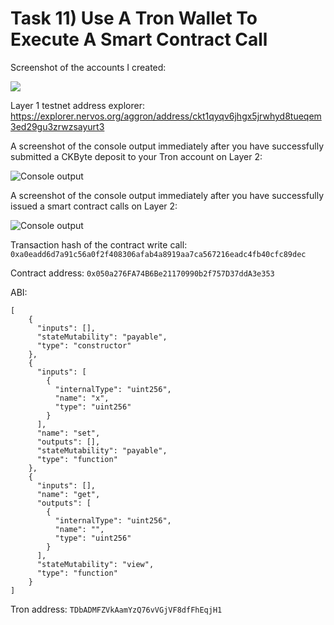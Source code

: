 # Task 11) Use A Tron Wallet To Execute A Smart Contract Call

Screenshot of the accounts I created:

![](https://raw.githubusercontent.com/Venoox/ckb-gitcoin-tasks/main/task01/ckb-cli-account-list.png)

Layer 1 testnet address explorer: https://explorer.nervos.org/aggron/address/ckt1qyqv6jhgx5jrwhyd8tueqem3ed29gu3zrwzsayurt3

A screenshot of the console output immediately after you have successfully submitted a CKByte deposit to your Tron account on Layer 2:

![Console output](https://user-images.githubusercontent.com/21956707/131251510-45fc5423-e919-4ec3-b199-ddcaf70b20e9.png)

A screenshot of the console output immediately after you have successfully issued a smart contract calls on Layer 2:

![Console output](https://user-images.githubusercontent.com/21956707/131251934-115c5886-e737-4ddc-b0e8-7ec962926788.png)

Transaction hash of the contract write call: `0xa0eadd6d7a91c56a0f2f408306afab4a8919aa7ca567216eadc4fb40cfc89dec`

Contract address: `0x050a276FA74B6Be21170990b2f757D37ddA3e353`

ABI:
```
[
    {
      "inputs": [],
      "stateMutability": "payable",
      "type": "constructor"
    },
    {
      "inputs": [
        {
          "internalType": "uint256",
          "name": "x",
          "type": "uint256"
        }
      ],
      "name": "set",
      "outputs": [],
      "stateMutability": "payable",
      "type": "function"
    },
    {
      "inputs": [],
      "name": "get",
      "outputs": [
        {
          "internalType": "uint256",
          "name": "",
          "type": "uint256"
        }
      ],
      "stateMutability": "view",
      "type": "function"
    }
]
```

Tron address: `TDbADMFZVkAamYzQ76vVGjVF8dfFhEqjH1`
